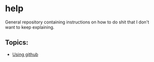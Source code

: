 # help
General repository containing instructions on how to do shit that I don't want to keep explaining.

## Topics:
- [Using github](/help/github)
